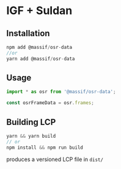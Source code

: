 # IGF + Suldan

## Installation

```js
npm add @massif/osr-data
//or
yarn add @massif/osr-data
```

## Usage

```js
import * as osr from '@massif/osr-data';

const osrFrameData = osr.frames;
```

## Building LCP

```js
yarn && yarn build
// or
npm install && npm run build
```

produces a versioned LCP file in `dist/`
